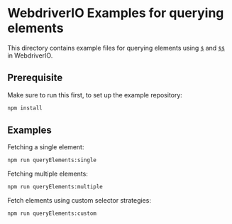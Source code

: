 # WebdriverIO Examples for querying elements

This directory contains example files for querying elements using [`$`](https://webdriver.io/docs/api/browser/$) and [`$$`](https://webdriver.io/docs/api/browser/$$) in WebdriverIO.

## Prerequisite

Make sure to run this first, to set up the example repository:

```sh
npm install
```

## Examples

Fetching a single element:

```sh
npm run queryElements:single
```

Fetching multiple elements:

```sh
npm run queryElements:multiple
```

Fetch elements using custom selector strategies:

```sh
npm run queryElements:custom
```